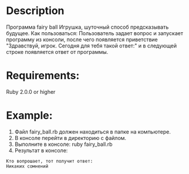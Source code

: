 # Description
Программа fairy ball
Игрушка, шуточный способ предсказывать будущее.
Как пользоваться: Пользователь задает вопрос и запускает программу из консоли, после чего появляется приветствие "Здравствуй, игрок. Сегодня для тебя такой ответ:"
и в следующей строке появляется ответ от программы.

# Requirements:
Ruby 2.0.0 or higher

# Example:
1. Файл fairy_ball.rb должен находиться в папке на компьютере.
2. В консoле перейти в директорию с файлом.
2. Выполните в консоле: ruby fairy_ball.rb
3. Результат в консоле:

```
Кто вопрошает, тот получит ответ:
Никаких сомнений 
```         




